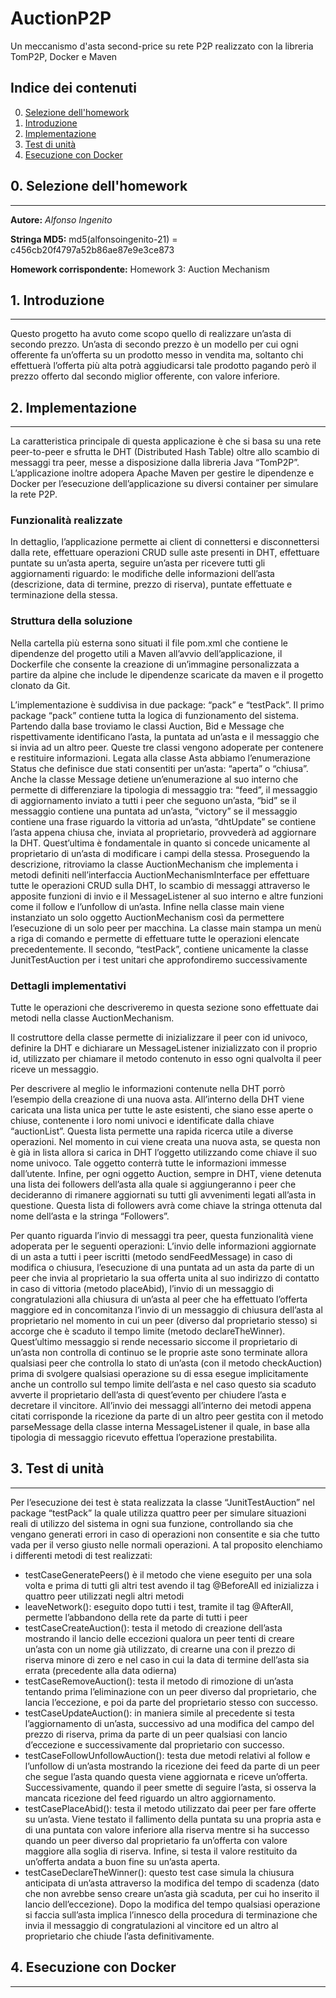 # AuctionP2P
Un meccanismo d'asta second-price su rete P2P realizzato con la libreria TomP2P, Docker e Maven

## Indice dei contenuti
0. [Selezione dell'homework](#0-selezione-dellhomework)
1. [Introduzione](#1-introduzione)
2. [Implementazione](#2-implementazione)
3. [Test di unità](#3-test-di-unit)
4. [Esecuzione con Docker](#4-esecuzione-con-docker)

## 0. Selezione dell'homework
***
**Autore:** *Alfonso Ingenito*

**Stringa MD5:** md5(alfonsoingenito-21) = c456cb20f4797a52b86ae87e9e3ce873

**Homework corrispondente:** Homework 3: Auction Mechanism

## 1. Introduzione
***
Questo progetto ha avuto come scopo quello di realizzare un’asta di secondo prezzo. Un’asta di secondo prezzo è un modello per cui ogni offerente fa un’offerta su un prodotto messo in vendita ma, soltanto chi effettuerà l’offerta più alta potrà aggiudicarsi tale prodotto pagando però il prezzo offerto dal secondo miglior offerente, con valore inferiore.
## 2. Implementazione
***
La caratteristica principale di questa applicazione è che si basa su una rete peer-to-peer e sfrutta le DHT (Distributed Hash Table) oltre allo scambio di messaggi tra peer, messe a disposizione dalla libreria Java “TomP2P”. L’applicazione inoltre adopera Apache Maven per gestire le dipendenze e Docker per l’esecuzione dell’applicazione su diversi container per simulare la rete P2P.


### Funzionalità realizzate
In dettaglio, l’applicazione permette ai client di connettersi e disconnettersi dalla rete, effettuare operazioni CRUD sulle aste presenti in DHT, effettuare puntate su un’asta aperta, seguire un’asta per ricevere tutti gli aggiornamenti riguardo: le modifiche delle informazioni dell’asta (descrizione, data di termine, prezzo di riserva), puntate effettuate e terminazione della stessa.


### Struttura della soluzione
Nella cartella più esterna sono situati il file pom.xml che contiene le dipendenze del progetto utili a Maven all’avvio dell’applicazione, il Dockerfile che consente la creazione di un’immagine personalizzata a partire da alpine che include le dipendenze scaricate da maven e il progetto clonato da Git.

L’implementazione è suddivisa in due package: “pack” e “testPack”. Il primo package “pack” contiene tutta la logica di funzionamento del sistema. Partendo dalla base troviamo le classi Auction, Bid e Message che rispettivamente identificano l’asta, la puntata ad un’asta e il messaggio che si invia ad un altro peer. Queste tre classi vengono adoperate per contenere e restituire informazioni. Legata alla classe Asta abbiamo l’enumerazione Status che definisce due stati consentiti per un’asta: “aperta” o “chiusa”. Anche la classe Message detiene un’enumerazione al suo interno che permette di differenziare la tipologia di messaggio tra: “feed”, il messaggio di aggiornamento inviato a tutti i peer che seguono un’asta, “bid” se il messaggio contiene una puntata ad un’asta, “victory” se il messaggio contiene una frase riguardo la vittoria ad un’asta, “dhtUpdate” se contiene l’asta appena chiusa che, inviata al proprietario, provvederà ad aggiornare la DHT. Quest’ultima è fondamentale in quanto si concede unicamente al proprietario di un’asta di modificare i campi della stessa.
Proseguendo la descrizione, ritroviamo la classe AuctionMechanism che implementa i metodi definiti nell’interfaccia AuctionMechanismInterface per effettuare tutte le operazioni CRUD sulla DHT, lo scambio di messaggi attraverso le apposite funzioni di invio e il MessageListener al suo interno e altre funzioni come il follow e l’unfollow di un’asta.
Infine nella classe main viene instanziato un solo oggetto AuctionMechanism così da permettere l’esecuzione di un solo peer per macchina. La classe main stampa un menù a riga di comando e permette di effettuare tutte le operazioni elencate precedentemente.
Il secondo, “testPack”, contiene unicamente la classe JunitTestAuction  per i test unitari che approfondiremo successivamente


### Dettagli implementativi
Tutte le operazioni che descriveremo in questa sezione sono effettuate dai metodi nella classe AuctionMechanism.

Il costruttore della classe permette di inizializzare il peer con id univoco, definire la  DHT e dichiarare un MessageListener inizializzato con il proprio id, utilizzato per  chiamare il metodo contenuto in esso ogni qualvolta il peer riceve un messaggio.

Per descrivere al meglio le informazioni contenute nella DHT porrò l’esempio della creazione di una nuova asta.
All’interno della DHT viene caricata una lista unica per tutte le aste esistenti, che siano esse aperte o chiuse, contenente i loro nomi univoci e identificate dalla chiave “auctionList”. Questa lista permette una rapida ricerca utile a diverse operazioni.
Nel momento in cui viene creata una nuova asta, se questa non è già in lista allora si carica in DHT l’oggetto utilizzando come chiave il suo nome univoco. Tale oggetto conterrà tutte le informazioni immesse dall’utente. Infine, per ogni oggetto Auction, sempre in DHT, viene detenuta una lista dei followers dell’asta alla quale si aggiungeranno i peer che decideranno di rimanere aggiornati su tutti gli avvenimenti legati all’asta in questione. Questa lista di followers avrà come chiave la stringa ottenuta dal nome dell’asta e la stringa “Followers”.

Per quanto riguarda l’invio di messaggi tra peer, questa funzionalità viene adoperata per le seguenti operazioni: L’invio delle informazioni aggiornate di un asta a tutti i peer iscritti (metodo sendFeedMessage) in caso di modifica o chiusura, l’esecuzione di una puntata ad un asta da parte di un peer che invia al proprietario la sua offerta unita al suo indirizzo di contatto in caso di vittoria (metodo placeAbid), l’invio di un messaggio di congratulazioni alla chiusura di un’asta al peer che ha effettuato l’offerta maggiore ed in concomitanza l’invio di un messaggio di chiusura dell’asta al proprietario nel momento in cui un peer (diverso dal proprietario stesso) si accorge che è scaduto il tempo limite (metodo declareTheWinner). Quest’ultimo messaggio si rende necessario siccome il proprietario di un’asta non controlla di continuo se le proprie aste sono terminate allora qualsiasi peer che controlla lo stato di un’asta (con il metodo checkAuction) prima di svolgere qualsiasi operazione su di essa esegue implicitamente anche un controllo sul tempo limite dell’asta e nel caso questo sia scaduto avverte il proprietario dell’asta di quest’evento per chiudere l’asta e decretare il vincitore.
All’invio dei messaggi all’interno dei metodi appena citati corrisponde la ricezione da parte di un altro peer gestita con il metodo parseMessage della classe interna MessageListener il quale, in base alla tipologia di messaggio ricevuto effettua l’operazione prestabilita.


## 3. Test di unità
***
Per l’esecuzione dei test è stata realizzata la classe “JunitTestAuction” nel package “testPack” la quale utilizza quattro peer per simulare situazioni reali di utilizzo del sistema in ogni sua funzione, controllando sia che vengano generati errori in caso di operazioni  non consentite e sia che tutto vada per il verso giusto nelle normali operazioni. A tal proposito elenchiamo i differenti metodi di test realizzati:

* testCaseGeneratePeers() è il metodo che viene eseguito per una sola volta e prima di tutti gli altri test avendo il tag @BeforeAll ed inizializza i quattro peer utilizzati negli altri metodi
* leaveNetwork(): eseguito dopo tutti i test, tramite il tag @AfterAll, permette l’abbandono della rete da parte di tutti i peer
* testCaseCreateAuction(): testa il metodo di creazione dell’asta mostrando il lancio delle eccezioni qualora un peer tenti di creare un’asta con un nome già utilizzato, di crearne una con il prezzo di riserva minore di zero e nel caso in cui la data di termine dell’asta sia errata (precedente alla data odierna)
* testCaseRemoveAuction(): testa il metodo di rimozione di un’asta tentando prima l’eliminazione con un peer diverso dal proprietario, che lancia l’eccezione, e poi da parte del proprietario stesso con successo.
* testCaseUpdateAuction(): in maniera simile al precedente si testa l’aggiornamento di un’asta, successivo ad una modifica del campo del prezzo di riserva, prima da parte di un peer qualsiasi con lancio d’eccezione e successivamente dal proprietario con successo.
* testCaseFollowUnfollowAuction(): testa due metodi relativi al follow e l’unfollow di un’asta mostrando la ricezione dei feed da parte di un peer che segue l’asta quando questa viene aggiornata e riceve un’offerta. Successivamente, quando il peer smette di seguire l’asta, si osserva la mancata ricezione del feed riguardo un altro aggiornamento.
* testCasePlaceAbid(): testa il metodo utilizzato dai peer per fare offerte su un’asta. Viene testato il fallimento della puntata su una propria asta e di una puntata con valore inferiore alla riserva mentre si ha successo quando un peer diverso dal proprietario fa un’offerta con valore maggiore alla soglia di riserva. Infine, si testa il valore restituito da un’offerta andata a buon fine su un’asta aperta.
* testCaseDeclareTheWinner(): questo test case simula la chiusura anticipata di un’asta attraverso la modifica del tempo di scadenza (dato che non avrebbe senso creare un’asta già scaduta, per cui ho inserito il lancio dell’eccezione). Dopo la modifica del tempo qualsiasi operazione si faccia sull’asta implica l’innesco della procedura di terminazione che invia il messaggio di congratulazioni al vincitore ed un altro al proprietario che chiude l’asta definitivamente.

## 4. Esecuzione con Docker
***